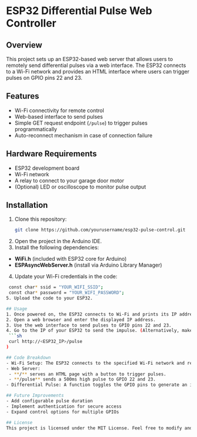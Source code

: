 # ESP32 Differential Pulse Web Controller

## Overview
This project sets up an ESP32-based web server that allows users to remotely send differential pulses via a web interface. The ESP32 connects to a Wi-Fi network and provides an HTML interface where users can trigger pulses on GPIO pins 22 and 23.

## Features
- Wi-Fi connectivity for remote control
- Web-based interface to send pulses
- Simple GET request endpoint (`/pulse`) to trigger pulses programmatically
- Auto-reconnect mechanism in case of connection failure

## Hardware Requirements
- ESP32 development board
- Wi-Fi network
- A relay to connect to your garage door motor
- (Optional) LED or oscilloscope to monitor pulse output

## Installation
1. Clone this repository:
   ```sh
   git clone https://github.com/yourusername/esp32-pulse-control.git

2. Open the project in the Arduino IDE.
3. Install the following dependencies:
- **WiFi.h** (included with ESP32 core for Arduino)
- **ESPAsyncWebServer.h** (install via Arduino Library Manager)
4. Update your Wi-Fi credentials in the code:
  ```sh
   const char* ssid = "YOUR_WIFI_SSID";
   const char* password = "YOUR_WIFI_PASSWORD";
5. Upload the code to your ESP32.

## Usage
1. Once powered on, the ESP32 connects to Wi-Fi and prints its IP address to the Serial Monitor. (for debugging purpose). You better set up a static IP through your router.
2. Open a web browser and enter the displayed IP address.
3. Use the web interface to send pulses to GPIO pins 22 and 23.
4. Go to the IP of your ESP32 to send the impulse. (Alternatively, make a GET request to **/pulse** to trigger an impulse:
   ```sh
   curl http://<ESP32_IP>/pulse
)

## Code Breakdown
- Wi-Fi Setup: The ESP32 connects to the specified Wi-Fi network and retries on failure.
- Web Server:
   - **/** serves an HTML page with a button to trigger pulses.
   - **/pulse** sends a 500ms high pulse to GPIO 22 and 23.
- Differential Pulse: A function toggles the GPIO pins to generate an impulse.

## Future Improvements
- Add configurable pulse duration
- Implement authentication for secure access
- Expand control options for multiple GPIOs

## License
This project is licensed under the MIT License. Feel free to modify and use it!
